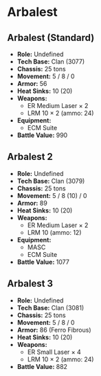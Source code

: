 # Arbalest
## Arbalest (Standard)
- **Role:** Undefined
- **Tech Base:** Clan (3077)
- **Chassis:** 25 tons
- **Movement:** 5 / 8 / 0
- **Armor:** 56
- **Heat Sinks:** 10 (20)
- **Weapons:**
  - ER Medium Laser × 2
  - LRM 10 × 2 (ammo: 24)
- **Equipment:**
  - ECM Suite
- **Battle Value:** 990

## Arbalest 2
- **Role:** Undefined
- **Tech Base:** Clan (3079)
- **Chassis:** 25 tons
- **Movement:** 5 / 8 (10) / 0
- **Armor:** 89
- **Heat Sinks:** 10 (20)
- **Weapons:**
  - ER Medium Laser × 2
  - LRM 10 (ammo: 12)
- **Equipment:**
  - MASC
  - ECM Suite
- **Battle Value:** 1077

## Arbalest 3
- **Role:** Undefined
- **Tech Base:** Clan (3081)
- **Chassis:** 25 tons
- **Movement:** 5 / 8 / 0
- **Armor:** 86 (Ferro Fibrous)
- **Heat Sinks:** 10 (20)
- **Weapons:**
  - ER Small Laser × 4
  - LRM 10 × 2 (ammo: 24)
- **Battle Value:** 882

